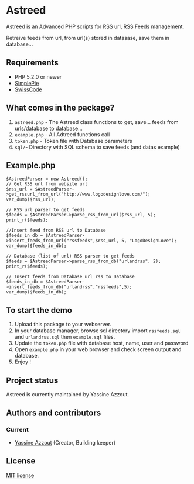 Astreed
=========

Astreed is an Advanced PHP scripts for RSS url, RSS Feeds management. 

Retreive feeds from url, from url(s) stored in datasase, save them in database... 


Requirements
------------
* PHP 5.2.0 or newer
* <a href="https://github.com/simplepie/simplepie" target="_blank">SimplePie</a>
* <a href="https://github.com/92bondstreet/swisscode" target="_blank">SwissCode</a>


What comes in the package?
--------------------------
1. `astreed.php` - The Astreed class functions to get, save... feeds from urls/database to database...
2. `example.php` - All Adtreed functions call
3. `token.php` - Token file with Database parameters
4. `sql/`- Directory with SQL schema to save feeds (and datas example) 


Example.php
-----------

	$AstreedParser = new Astreed();
	// Get RSS url from website url
	$rss_url = $AstreedParser->get_rssurl_from_url("http://www.logodesignlove.com/");
	var_dump($rss_url);

	// RSS url parser to get feeds 	 
	$feeds = $AstreedParser->parse_rss_from_url($rss_url, 5);
	print_r($feeds);
	
	//Insert feed from RSS url to Database
	$feeds_in_db = $AstreedParser->insert_feeds_from_url("rssfeeds",$rss_url, 5, "LogoDesignLove");
	var_dump($feeds_in_db);
	
	// Database (list of url) RSS parser to get feeds 
	$feeds = $AstreedParser->parse_rss_from_db("urlandrss", 2);
	print_r($feeds);
	
	// Insert feeds from Database url rss to Database 
	$feeds_in_db = $AstreedParser->insert_feeds_from_db("urlandrss","rssfeeds",5);
	var_dump($feeds_in_db);


To start the demo
-----------------
1. Upload this package to your webserver.
2. In your database manager, browse sql directory import `rssfeeds.sql` and `urlandrss.sql` then `example.sql` files.
3. Update the `token.php` file with database host, name, user and password  
4. Open `example.php` in your web browser and check screen output and database. 
5. Enjoy !


Project status
--------------
Astreed is currently maintained by Yassine Azzout.


Authors and contributors
------------------------
### Current
* [Yassine Azzout][] (Creator, Building keeper)

[Yassine Azzout]: http://www.92bondstreet.com


License
-------
[MIT license](http://www.opensource.org/licenses/Mit)

